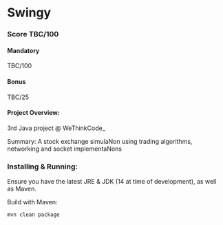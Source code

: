 # Swingy

### Score TBC/100
#### Mandatory
TBC/100

#### Bonus
TBC/25

#### Project Overview:
3rd Java project @ WeThinkCode_

Summary: A stock exchange simulaNon using trading algorithms, networking and socket implementaNons

### Installing & Running:
Ensure you have the latest JRE & JDK (14 at time of development), as well as Maven.

Build with Maven:
```
mvn clean package
```

<!-- TODO: Add How to Run -->
